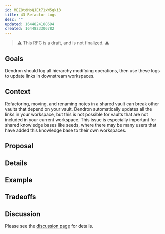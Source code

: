 ```yaml
---
id: MEZ8tdMoQJEt71xW5gki3
title: 43 Refactor Logs
desc: ""
updated: 1644824188694
created: 1644823306782
---
```


> ⚠️ This RFC is a draft, and is not finalized. ⚠️

## Goals

Dendron should log all hierarchy modifying operations, then use these logs to
update links in downstream workspaces.

## Context

Refactoring, moving, and renaming notes in a shared vault can break other vaults
that depend on your vault. Dendron automatically updates all the links in your
workspace, but this is not possible for vaults that are not included in your
current workspace. This issue is especially important for shared knowledge bases
like seeds, where there may be many users that have added this knowledge base to
their own workspaces.

## Proposal

## Details

## Example

## Tradeoffs

## Discussion

<!-- Click the link and create new discussion -->

Please see the [discussion page](https://github.com/dendronhq/dendron/discussions/2412) for details.
